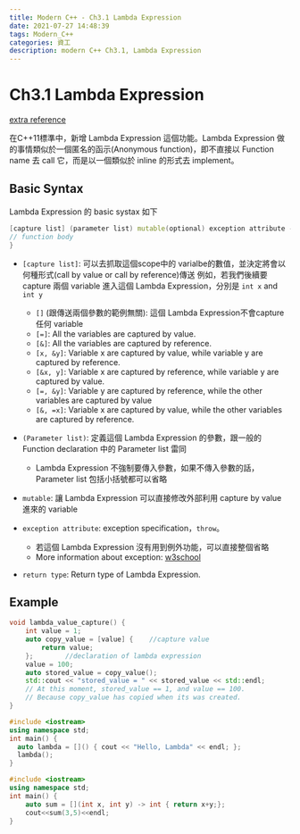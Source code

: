 ```yaml
---
title: Modern C++ - Ch3.1 Lambda Expression
date: 2021-07-27 14:48:39
tags: Modern_C++
categories: 資工
description: modern C++ Ch3.1, Lambda Expression
---
```


# Ch3.1 Lambda Expression
[extra reference](https://blog.gtwang.org/programming/lambda-expression-in-c11/)

在C++11標準中，新增 Lambda Expression 這個功能。Lambda Expression 做的事情類似於一個匿名的函示(Anonymous function)，即不直接以 Function name 去 call 它，而是以一個類似於 inline 的形式去 implement。

## Basic Syntax
Lambda Expression 的 basic systax 如下
```C++
[capture list] (parameter list) mutable(optional) exception attribute -> return type {
// function body
}
```

* `[capture list]`: 可以去抓取這個scope中的 varialbe的數值，並決定將會以何種形式(call by value or call by reference)傳送
例如，若我們後續要 capture 兩個 variable 進入這個 Lambda Expression，分別是 `int x` and `int y`
    * `[]` (跟傳送兩個參數的範例無關): 這個 Lambda Expression不會capture 任何 variable
    * `[=]`: All the variables are captured by value.
    * `[&]`: All the variables are captured by reference.
    * `[x, &y]`: Variable x are captured by value, while variable y are captured by reference.
    * `[&x, y]`: Variable x are captured by reference, while variable y are captured by value.
    * `[=, &y]`: Variable y are captured by reference, while the other variables are captured by value
    * `[&, =x]`: Variable x are captured by value, while the other variables are captured by reference.
    
* `(Parameter list)`: 定義這個 Lambda Expression 的參數，跟一般的 Function declaration 中的 Parameter list 雷同
    * Lambda Expression 不強制要傳入參數，如果不傳入參數的話， Parameter list 包括小括號都可以省略

* `mutable`: 讓 Lambda Expression 可以直接修改外部利用 capture by value 進來的 variable

* `exception attribute`: exception specification，`throw`。
    * 若這個 Lambda Expression 沒有用到例外功能，可以直接整個省略
    * More information about exception: [w3school](https://www.w3schools.com/cpp/cpp_exceptions.asp)

* `return type`: Return type of Lambda Expression.


## Example
```C++
void lambda_value_capture() {
    int value = 1;
    auto copy_value = [value] {    //capture value
        return value;
    };        //declaration of lambda expression
    value = 100;
    auto stored_value = copy_value();
    std::cout << "stored_value = " << stored_value << std::endl;
    // At this moment, stored_value == 1, and value == 100.
    // Because copy_value has copied when its was created.
}
```


```C++
#include <iostream>
using namespace std;
int main() {
  auto lambda = []() { cout << "Hello, Lambda" << endl; };
  lambda();
}
```

```C++
#include <iostream>
using namespace std;
int main() {
    auto sum = [](int x, int y) -> int { return x+y;};
    cout<<sum(3,5)<<endl;
}
```


